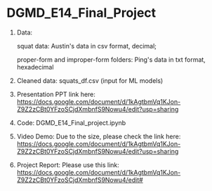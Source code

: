 # DGMD_E14_Final_Project

1. Data:

   squat data: Austin's data in csv format, decimal;

   proper-form and improper-form folders: Ping's data in txt format, hexadecimal

2. Cleaned data: 
squats_df.csv (input for ML models)

3. Presentation PPT link here:
https://docs.google.com/document/d/1kAgtbmVq1KJon-Z9Z2zCBt0YFzoSCjdXmbnfS9Nowu4/edit?usp=sharing

4. Code: 
DGMD_E14_Final_project.ipynb

5. Video Demo: 
Due to the size, please check the link here:
https://docs.google.com/document/d/1kAgtbmVq1KJon-Z9Z2zCBt0YFzoSCjdXmbnfS9Nowu4/edit?usp=sharing

6. Project Report:
Please use this link:
https://docs.google.com/document/d/1kAgtbmVq1KJon-Z9Z2zCBt0YFzoSCjdXmbnfS9Nowu4/edit#
